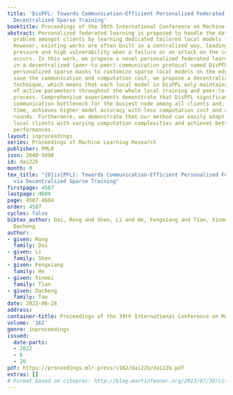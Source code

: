 ```yaml
---
title: 'DisPFL: Towards Communication-Efficient Personalized Federated Learning via
  Decentralized Sparse Training'
booktitle: Proceedings of the 39th International Conference on Machine Learning
abstract: Personalized federated learning is proposed to handle the data heterogeneity
  problem amongst clients by learning dedicated tailored local models for each user.
  However, existing works are often built in a centralized way, leading to high communication
  pressure and high vulnerability when a failure or an attack on the central server
  occurs. In this work, we propose a novel personalized federated learning framework
  in a decentralized (peer-to-peer) communication protocol named DisPFL, which employs
  personalized sparse masks to customize sparse local models on the edge. To further
  save the communication and computation cost, we propose a decentralized sparse training
  technique, which means that each local model in DisPFL only maintains a fixed number
  of active parameters throughout the whole local training and peer-to-peer communication
  process. Comprehensive experiments demonstrate that DisPFL significantly saves the
  communication bottleneck for the busiest node among all clients and, at the same
  time, achieves higher model accuracy with less computation cost and communication
  rounds. Furthermore, we demonstrate that our method can easily adapt to heterogeneous
  local clients with varying computation complexities and achieves better personalized
  performances.
layout: inproceedings
series: Proceedings of Machine Learning Research
publisher: PMLR
issn: 2640-3498
id: dai22b
month: 0
tex_title: "{D}is{PFL}: Towards Communication-Efficient Personalized Federated Learning
  via Decentralized Sparse Training"
firstpage: 4587
lastpage: 4604
page: 4587-4604
order: 4587
cycles: false
bibtex_author: Dai, Rong and Shen, Li and He, Fengxiang and Tian, Xinmei and Tao,
  Dacheng
author:
- given: Rong
  family: Dai
- given: Li
  family: Shen
- given: Fengxiang
  family: He
- given: Xinmei
  family: Tian
- given: Dacheng
  family: Tao
date: 2022-06-28
address:
container-title: Proceedings of the 39th International Conference on Machine Learning
volume: '162'
genre: inproceedings
issued:
  date-parts:
  - 2022
  - 6
  - 28
pdf: https://proceedings.mlr.press/v162/dai22b/dai22b.pdf
extras: []
# Format based on citeproc: http://blog.martinfenner.org/2013/07/30/citeproc-yaml-for-bibliographies/
---
```

